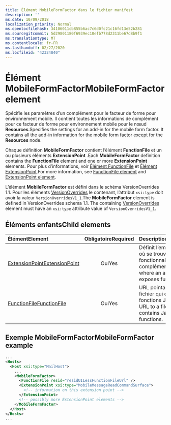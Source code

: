 ```yaml
---
title: Élément MobileFormFactor dans le fichier manifest
description: ''
ms.date: 10/09/2018
localization_priority: Normal
ms.openlocfilehash: 34106011cb855b6ac7c6d0fc21c16fd13e52b281
ms.sourcegitcommit: 5d29801180f6939ec10efb778d2311be67d8b9f1
ms.translationtype: MT
ms.contentlocale: fr-FR
ms.lasthandoff: 02/27/2020
ms.locfileid: "42324840"
---
```

# <a name="mobileformfactor-element"></a><span data-ttu-id="a8096-102">Élément MobileFormFactor</span><span class="sxs-lookup"><span data-stu-id="a8096-102">MobileFormFactor element</span></span>

<span data-ttu-id="a8096-p101">Spécifie les paramètres d’un complément pour le facteur de forme pour environnement mobile. Il contient toutes les informations de complément pour ce facteur de forme pour environnement mobile pour le nœud **Resources**.</span><span class="sxs-lookup"><span data-stu-id="a8096-p101">Specifies the settings for an add-in for the mobile form factor. It contains all the add-in information for the mobile form factor except for the **Resources** node.</span></span>

<span data-ttu-id="a8096-105">Chaque définition **MobileFormFactor** contient l’élément **FunctionFile** et un ou plusieurs éléments **ExtensionPoint** .</span><span class="sxs-lookup"><span data-stu-id="a8096-105">Each **MobileFormFactor** definition contains the **FunctionFile** element and one or more **ExtensionPoint** elements.</span></span> <span data-ttu-id="a8096-106">Pour plus d’informations, voir [Élément FunctionFile](functionfile.md) et [Élément ExtensionPoint](extensionpoint.md).</span><span class="sxs-lookup"><span data-stu-id="a8096-106">For more information, see [FunctionFile element](functionfile.md) and [ExtensionPoint element](extensionpoint.md).</span></span>

<span data-ttu-id="a8096-p103">L’élément **MobileFormFactor** est défini dans le schéma VersionOverrides 1.1. Pour les éléments [VersionOverrides](versionoverrides.md) le contenant, l’attribut `xsi:type` doit avoir la valeur `VersionOverridesV1_1`.</span><span class="sxs-lookup"><span data-stu-id="a8096-p103">The **MobileFormFactor** element is defined in VersionOverrides schema 1.1. The containing [VersionOverrides](versionoverrides.md) element must have an `xsi:type` attribute value of `VersionOverridesV1_1`.</span></span>

## <a name="child-elements"></a><span data-ttu-id="a8096-109">Éléments enfants</span><span class="sxs-lookup"><span data-stu-id="a8096-109">Child elements</span></span>

| <span data-ttu-id="a8096-110">Élément</span><span class="sxs-lookup"><span data-stu-id="a8096-110">Element</span></span>                               | <span data-ttu-id="a8096-111">Obligatoire</span><span class="sxs-lookup"><span data-stu-id="a8096-111">Required</span></span> | <span data-ttu-id="a8096-112">Description</span><span class="sxs-lookup"><span data-stu-id="a8096-112">Description</span></span>  |
|:--------------------------------------|:--------:|:-------------|
| [<span data-ttu-id="a8096-113">ExtensionPoint</span><span class="sxs-lookup"><span data-stu-id="a8096-113">ExtensionPoint</span></span>](extensionpoint.md) | <span data-ttu-id="a8096-114">Oui</span><span class="sxs-lookup"><span data-stu-id="a8096-114">Yes</span></span>      | <span data-ttu-id="a8096-115">Définit l’emplacement où se trouvent les fonctionnalités d’un complément</span><span class="sxs-lookup"><span data-stu-id="a8096-115">Defines where an add-in exposes functionality.</span></span> |
| [<span data-ttu-id="a8096-116">FunctionFile</span><span class="sxs-lookup"><span data-stu-id="a8096-116">FunctionFile</span></span>](functionfile.md)     | <span data-ttu-id="a8096-117">Oui</span><span class="sxs-lookup"><span data-stu-id="a8096-117">Yes</span></span>      | <span data-ttu-id="a8096-118">URL pointant vers un fichier qui contient les fonctions JavaScript.</span><span class="sxs-lookup"><span data-stu-id="a8096-118">A URL to a file that contains JavaScript functions.</span></span>|

## <a name="mobileformfactor-example"></a><span data-ttu-id="a8096-119">Exemple MobileFormFactor</span><span class="sxs-lookup"><span data-stu-id="a8096-119">MobileFormFactor example</span></span>

```xml
...
<Hosts>
  <Host xsi:type="MailHost">
    ...
    <MobileFormFactor>
      <FunctionFile resid="residUILessFunctionFileUrl" />
      <ExtensionPoint xsi:type="MobileMessageReadCommandSurface">
        <!-- information on this extension point -->
      </ExtensionPoint> 
      <!-- possibly more ExtensionPoint elements -->
    </MobileFormFactor>
  </Host>
</Hosts>
...
```
